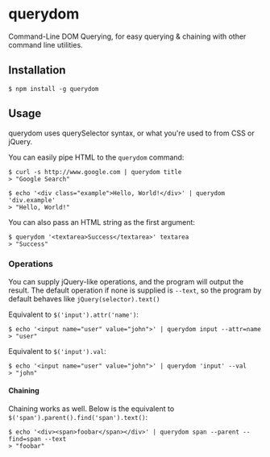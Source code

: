 # querydom
Command-Line DOM Querying, for easy querying & chaining with other command line utilities. 

## Installation
    $ npm install -g querydom
    
## Usage
querydom uses querySelector syntax, or what you're used to from CSS or jQuery.

You can easily pipe HTML to the `querydom` command:

    $ curl -s http://www.google.com | querydom title
    > "Google Search"
    
    $ echo '<div class="example">Hello, World!</div>' | querydom 'div.example'
    > "Hello, World!" 

You can also pass an HTML string as the first argument:

    $ querydom '<textarea>Success</textarea>' textarea
    > "Success"
    
### Operations

You can supply jQuery-like operations, and the program will output the result. The default operation if none is supplied is `--text`, so the program by default behaves like `jQuery(selector).text()`

Equivalent to `$('input').attr('name')`:

    $ echo '<input name="user" value="john">' | querydom input --attr=name
    > "user"

Equivalent to `$('input').val`:

    $ echo '<input name="user" value="john">' | querydom 'input' --val
    > "john"

#### Chaining
Chaining works as well. Below is the equivalent to `$('span').parent().find('span').text()`:

    $ echo '<div><span>foobar</span></div>' | querydom span --parent --find=span --text
    > "foobar"

